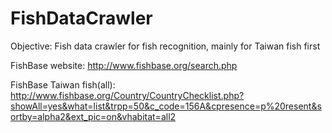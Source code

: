 # FishDataCrawler
Objective: 
Fish data crawler for fish recognition, mainly for Taiwan fish first

FishBase website: 
http://www.fishbase.org/search.php

FishBase Taiwan fish(all):
http://www.fishbase.org/Country/CountryChecklist.php?showAll=yes&what=list&trpp=50&c_code=156A&cpresence=p%20resent&sortby=alpha2&ext_pic=on&vhabitat=all2
